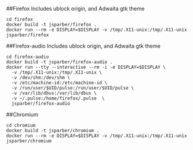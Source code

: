 ##Firefox
Includes ublock origin, and Adwaita gtk theme
```
cd firefox
docker build -t jsparber/firefox .
docker run --rm -e DISPLAY=$DISPLAY -v /tmp/.X11-unix:/tmp/.X11-unix jsparber/firefox
```
##Firefox-audio
Includes ublock origin, and Adwaita gtk theme
```
cd firefox-audio
docker build -t jsparber/firefox-audio .
docker run --tty --interactive --rm -i -e DISPLAY=$DISPLAY \
  -v /tmp/.X11-unix:/tmp/.X11-unix \
  -v /dev/shm:/dev/shm \
  -v /etc/machine-id:/etc/machine-id \
  -v /run/user/$UID/pulse:/run/user/$UID/pulse \
  -v /var/lib/dbus:/var/lib/dbus \
  -v ~/.pulse:/home/firefox/.pulse  \
  jsparber/firefox-audio
```

##Chromium
```
cd chromium
docker build -t jsparber/chromium .
docker run --rm -e DISPLAY=$DISPLAY -v /tmp/.X11-unix:/tmp/.X11-unix jsparber/chromium
